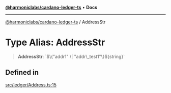 [**@harmoniclabs/cardano-ledger-ts**](../README.md) • **Docs**

***

[@harmoniclabs/cardano-ledger-ts](../globals.md) / AddressStr

# Type Alias: AddressStr

> **AddressStr**: \`$\{"addr1" \| "addr\_test1"\}$\{string\}\`

## Defined in

[src/ledger/Address.ts:15](https://github.com/HarmonicLabs/cardano-ledger-ts/blob/94dd590ffe94133126b0d8d49920fc7b002e1975/src/ledger/Address.ts#L15)
